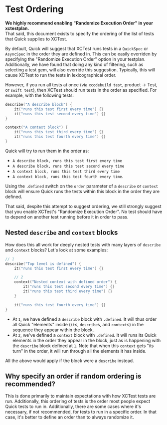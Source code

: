 # Test Ordering

**We highly recommend enabling "Randomize Execution Order" in your xctestplan.**  
That said, this document exists to specify the ordering of the list of tests
that Quick supplies to XCTest.

By default, Quick will suggest that XCTest runs tests in a `QuickSpec` or
`AsyncSpec` in the order they are defined in. This can be easily overriden by
specifying the "Randomize Execution Order" option in your testplan.
Additionally, we have found that doing any kind of filtering, such as selecting
a test gem, will also override this suggestion. Typically, this will cause
XCTest to run the tests in lexicographical order.

However, if you run all tests at once (via `xcodebuild test`, product -> Test,
or `swift test`), then XCTest should run tests in the order as specified. For
example, with the following tests:


```swift
describe("A describe block") {
    it("runs this test first every time") {}
    it("runs this test second every time") {}
}

context("A context block") {
    it("runs this test third every time") {}
    it("runs this test fourth every time") {}
}
```

Quick will try to run them in the order as:

- `A describe block, runs this test first every time`
- `A describe block, runs this test second every time`
- `A context block, runs this test third every time`
- `A context block, runs this test fourth every time`.

Using the `.defined` switch on the `order` parameter of a `describe` or
`context` block will ensure Quick runs the tests within this block in the
order they are defined.

That said, despite this attempt to suggest ordering, we still strongly suggest that
you enable XCTest's "Randomize Execution Order". No test should have to depend
on another test running before it in order to pass.

## Nested `describe` and `context` blocks

How does this all work for deeply nested tests with many layers of `describe`
and `context` blocks? Let's look at some examples:

```swift
// 1
describe("Top level is defined") {
    it("runs this test first every time") {}

    // 2
    context("Nested context with defined order") {
        it("runs this test second every time") {}
        it("runs this test third every time") {}
    }

    it("runs this test fourth every time") {}
}
```

- At `1`, we have defined a `describe` block with `.defined`. It will thus order
all Quick "elements" inside (`it`s, `describe`s, and `context`s) in the
sequence they appear within the block.
- At `2`, we've defined a `context` block with `.defined`. It will runs its
Quick elements in the order they appear in the block, just as is happening with
the `describe` block defined at `1`. Note that when this `context` gets "its
 turn" in the order, it will run through all the elements it has inside.

 All the above would apply if the block were a `describe` instead.

## Why specify an order if random ordering is recommended?

This is done primarily to maintain expectations with how XCTest tests are run.
Additionally, this ordering of tests is the order most people expect Quick tests
to run in.
Additionally, there are some cases where it's necessary, if not recommended,
for tests to run in a specific order. In that case, it's better to define an
order than to always randomize it.
